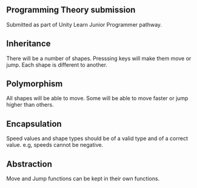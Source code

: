 ## Programming Theory submission

Submitted as part of Unity Learn Junior Programmer pathway.

## Inheritance

There will be a number of shapes. Presssing keys will make them move or jump. Each shape is different to another.

## Polymorphism

All shapes will be able to move. Some will be able to move faster or jump higher than others.

## Encapsulation

Speed values and shape types should be of a valid type and of a correct value. e.g, speeds cannot be negative.

## Abstraction

Move and Jump functions can be kept in their own functions.
